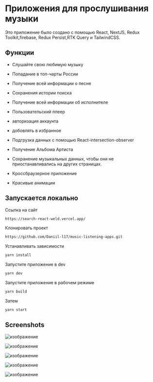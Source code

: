 # Приложения для прослушивания музыки

Это приложение было создано с помощью React, NextJS, Redux Toolkit,firebase, Redux Persist,RTK Query и TailwindCSS.



## Функции

- Слушайте свою любимую музыку

- Попадание в топ-чарты России

 - Получение всей информации о песне

 - Сохранения истории поиска

 - Получение всей информации об исполнителе

 - Пользовательский плеер

 - авторизация аккаунта

  - добовлять в избранное

 - Подгрузка данных с помощью React-intersection-observer

 - Получение Альбома Артиста

 - Сохранение музыкальных данных, чтобы они не приостанавливались на других страницах.

 - Кроссбраузерное приложение
 
-  Красивые анимации


## Запускается локально

Ссылка на сайт

```bash
https://search-react-weld.vercel.app/
```

Клонировать проект

```bash
https://github.com/Daniil-l17/music-listening-apps.git
```

Устанавливать зависимости

```bash
yarn install
```

Запустите приложение в dev

```bash
yarn dev
```

Запустите приложение в рабочем режиме

```bash
yarn build
```

Затем

```bash
yarn start
```

## Screenshots

![изображение](https://github.com/Daniil-l17/music-listening-apps/assets/129774580/9874e36e-6d5a-400e-aa88-0dd4b2eaf49f)

![изображение](https://github.com/Daniil-l17/music-listening-apps/assets/129774580/5fed7404-970a-492e-a3f5-2751bace2a4b)


![изображение](https://github.com/Daniil-l17/music-listening-apps/assets/129774580/993dd6c3-9dfa-4a99-b4ff-85cbb3fd8f8e)


![изображение](https://github.com/Daniil-l17/music-listening-apps/assets/129774580/3cc23879-0420-4d9f-a8dc-670d93dece85)

![изображение](https://github.com/Daniil-l17/music-listening-apps/assets/129774580/40f33c7b-849f-469f-b3c8-6927d1eddcac)
